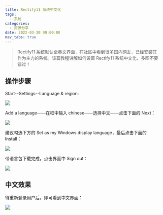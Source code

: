 ```yaml
---
title: Rectify11 系统中文化
tags:
  - 系统
categories:
  - 资源分享
date: 2022-03-30 00:00:00
nav_tabs: true
---
```


> Rectify11 系统默认全英文界面，在社区中看到很多国内网友，已经安装其作为主力的系统。该篇教程讲解如何设置 Rectify11 系统中文化，多图不要错过！

<!-- more -->

## 操作步骤

Start--Settings--Language & region:

![](https://cdn.dusays.com/2022/03/448-1.jpg)

Add a language——在框中输入 chinese——选择中文——点击下面的 Next：

![](https://cdn.dusays.com/2022/03/448-2.jpg)

建议勾选下方的 Set as my Windows display language，最后点击下面的 Install：

![](https://cdn.dusays.com/2022/03/448-3.jpg)

带语言包下载完成，点击界面中 Sign out：

![](https://cdn.dusays.com/2022/03/448-4.jpg)

## 中文效果

待重新登录用户后，即可看到中文界面：

![](https://cdn.dusays.com/2022/03/448-5.jpg)
